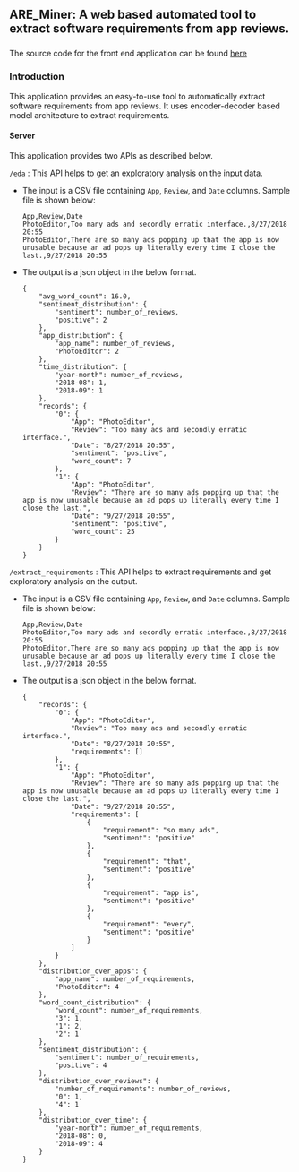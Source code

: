 ## ARE_Miner: A web based automated tool to extract software requirements from app reviews.

###
The source code for the front end application can be found [here](https://github.com/jaymoz/are-miner-frontend)

### Introduction
This application provides an easy-to-use tool to automatically extract software requirements from app reviews. It uses encoder-decoder based model architecture to extract requirements. 

#### Server
This application provides two APIs as described below.

`/eda` : This API helps to get an exploratory analysis on the input data.

- The input is a CSV file containing `App`, `Review`, and `Date` columns. Sample file is shown below:
    ```
    App,Review,Date
    PhotoEditor,Too many ads and secondly erratic interface.,8/27/2018 20:55
    PhotoEditor,There are so many ads popping up that the app is now unusable because an ad pops up literally every time I close the last.,9/27/2018 20:55
    ```
- The output is a json object in the below format.
    ```
    {
        "avg_word_count": 16.0,
        "sentiment_distribution": {
            "sentiment": number_of_reviews,
            "positive": 2
        },
        "app_distribution": {
            "app_name": number_of_reviews,
            "PhotoEditor": 2
        },
        "time_distribution": {
            "year-month": number_of_reviews,
            "2018-08": 1,
            "2018-09": 1
        },
        "records": {
            "0": {
                "App": "PhotoEditor",
                "Review": "Too many ads and secondly erratic interface.",
                "Date": "8/27/2018 20:55",
                "sentiment": "positive",
                "word_count": 7
            },
            "1": {
                "App": "PhotoEditor",
                "Review": "There are so many ads popping up that the app is now unusable because an ad pops up literally every time I close the last.",
                "Date": "9/27/2018 20:55",
                "sentiment": "positive",
                "word_count": 25
            }
        }
    }
    ```

`/extract_requirements` : This API helps to extract requirements and get exploratory analysis on the output.

- The input is a CSV file containing `App`, `Review`, and `Date` columns. Sample file is shown below:
    ```
    App,Review,Date
    PhotoEditor,Too many ads and secondly erratic interface.,8/27/2018 20:55
    PhotoEditor,There are so many ads popping up that the app is now unusable because an ad pops up literally every time I close the last.,9/27/2018 20:55
    ```
- The output is a json object in the below format.
    ```
    {
        "records": {
            "0": {
                "App": "PhotoEditor",
                "Review": "Too many ads and secondly erratic interface.",
                "Date": "8/27/2018 20:55",
                "requirements": []
            },
            "1": {
                "App": "PhotoEditor",
                "Review": "There are so many ads popping up that the app is now unusable because an ad pops up literally every time I close the last.",
                "Date": "9/27/2018 20:55",
                "requirements": [
                    {
                        "requirement": "so many ads",
                        "sentiment": "positive"
                    },
                    {
                        "requirement": "that",
                        "sentiment": "positive"
                    },
                    {
                        "requirement": "app is",
                        "sentiment": "positive"
                    },
                    {
                        "requirement": "every",
                        "sentiment": "positive"
                    }
                ]
            }
        },
        "distribution_over_apps": {
            "app_name": number_of_requirements,
            "PhotoEditor": 4
        },
        "word_count_distribution": {
            "word_count": number_of_requirements,
            "3": 1,
            "1": 2,
            "2": 1
        },
        "sentiment_distribution": {
            "sentiment": number_of_requirements,
            "positive": 4
        },
        "distribution_over_reviews": {
            "number_of_requirements": number_of_reviews,
            "0": 1,
            "4": 1
        },
        "distribution_over_time": {
            "year-month": number_of_requirements,
            "2018-08": 0,
            "2018-09": 4
        }
    }
    ```

